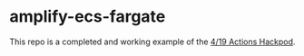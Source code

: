 # amplify-ecs-fargate

This repo is a completed and working example of the [4/19 Actions Hackpod](https://github.com/abirismyname/actions-hackpod-template).
